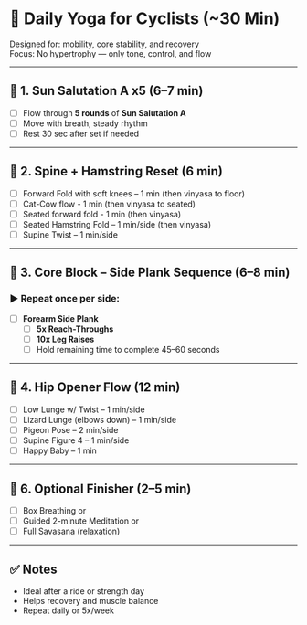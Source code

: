 # 🧘 Daily Yoga for Cyclists (~30 Min)

Designed for: mobility, core stability, and recovery  
Focus: No hypertrophy — only tone, control, and flow  

---

## 🔹 1. Sun Salutation A x5 (6–7 min)
- [ ] Flow through **5 rounds** of **Sun Salutation A**  
- [ ] Move with breath, steady rhythm  
- [ ] Rest 30 sec after set if needed

---
## 🔹 2. Spine + Hamstring Reset (6 min)
- [ ] Forward Fold with soft knees – 1 min  (then vinyasa to floor)
- [ ] Cat-Cow flow - 1 min (then vinyasa to seated)
- [ ] Seated forward fold - 1 min (then vinyasa)
- [ ] Seated Hamstring Fold – 1 min/side  (then vinyasa)
- [ ] Supine Twist – 1 min/side  

---
## 🔹 3. Core Block – Side Plank Sequence (6–8 min)

### ▶️ Repeat once per side:

- [ ] **Forearm Side Plank**  
  - [ ] **5x Reach-Throughs**  
  - [ ] **10x Leg Raises**  
  - [ ] Hold remaining time to complete 45–60 seconds  

---

## 🔹 4. Hip Opener Flow (12 min)
- [ ] Low Lunge w/ Twist – 1 min/side  
- [ ] Lizard Lunge (elbows down) – 1 min/side  
- [ ] Pigeon Pose – 2 min/side  
- [ ] Supine Figure 4 – 1 min/side  
- [ ] Happy Baby – 1 min  

---

## 🔹 6. Optional Finisher (2–5 min)
- [ ] Box Breathing or  
- [ ] Guided 2-minute Meditation or  
- [ ] Full Savasana (relaxation)

---

## ✅ Notes
- Ideal after a ride or strength day  
- Helps recovery and muscle balance  
- Repeat daily or 5x/week